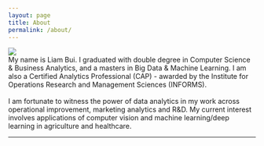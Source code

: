 ```yaml
---
layout: page
title: About
permalink: /about/
---
```


<img class="col one right" src="{{ site.baseurl }}/img/prof_pic.jpg">

<br/>
My name is Liam Bui. I graduated with double degree in Computer Science & Business Analytics, and a masters in Big Data & Machine Learning. I am also a Certified Analytics Professional (CAP) - awarded by the Institute for Operations Research and Management Sciences (INFORMS).
<br/>
<br/>
I am fortunate to witness the power of data analytics in my work across operational improvement, marketing analytics and R&D. My current interest involves applications of computer vision and machine learning/deep learning in agriculture and healthcare.

<br/>
<hr/>
<br/>
<span class="contacticon center">
	<!--- <a href="mailto:you@example.com"><i class="fa fa-envelope-square"></i></a> --->
	<a href="https://github.com/liambll" target="_blank"><i class="fa fa-github-square" style="color:$theme-color"></i></a>
	<a href="https://www.linkedin.com/in/liambui/" target="_blank"><i class="fa fa-linkedin-square" style="color:$theme-color"></i></a>
	<a href="https://twitter.com/LiamBLL" target="_blank"><i class="fa fa-twitter-square" style="color:$theme-color"></i></a>
</span>

